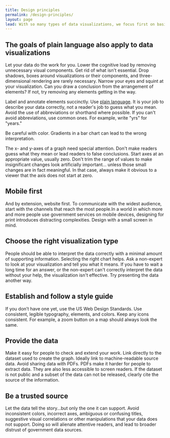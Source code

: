 ```yaml
---
title: Design principles
permalink: /design-principles/
layout: page
lead: With so many types of data visualizations, we focus first on basic principles. These universal guidelines will help  people get the most benefit from your charts, graphs, and data visualizations.
---
```


## The goals of plain language also apply to data visualizations
Let your data do the work for you. Lower the cognitive load by removing unnecessary visual components. Get rid of what isn't essential. Drop shadows, boxes around visualizations or their components, and three-dimensional rendering are rarely necessary. Narrow your eyes and squint at your visualization. Can you draw a conclusion from the arrangement of elements? If not, try removing any elements getting in the way.

Label and annotate elements succinctly. Use [plain language](http://www.plainlanguage.gov/). It is your job to describe your data correctly, not a reader's job to guess what you mean.  Avoid the use of abbreviations or shorthand where possible.  If you can't avoid abbreviations, use common ones. For example, write "yrs" for "years."

Be careful with color. Gradients in a bar chart can lead to the wrong interpretation.

The x- and y-axes of a graph need special attention. Don't make readers guess what they mean or lead readers to false conclusions. Start axes at an appropriate value, usually zero. Don't trim the range of values to make insignificant changes look artificially important... unless those small changes are in fact meaningful. In that case, always make it obvious to a viewer that the axis does not start at zero. 

## Mobile first
And by extension, website first.  To communicate with the widest audience, start with the channels that reach the most people.In a world in which more and more people use government services on mobile devices, designing for print introduces distracting complexities. Design with a small screen in mind.

## Choose the right visualization type
People should be able to interpret the data correctly with a minimal amount of supporting information.  Selecting the right chart helps. Ask a non-expert to look at your visualization and tell you what it means. If you have to wait a long time for an answer, or the non-expert can't correctly interpret the data without your help, the visualization isn't effective. Try presenting the data another way.

## Establish and follow a style guide
If you don’t have one yet, use the US Web Design Standards. Use consistent, legible typography, elements, and colors.  Keep any icons consistent. For example, a zoom button on a map should always look the same.

## Provide the data
Make it easy for people to check and extend your work. Link directly to the dataset used to create the graph. Ideally link to machine-readable source data. Avoid sharing data with PDFs. PDFs make it harder for people to extract data. They are also less accessible to screen readers. If the dataset is not public and a subset of the data can not be released, clearly cite the source of the information.    

## Be a trusted source
Let the data tell the story...but only the one it can support. Avoid inconsistent colors, incorrect axes, ambiguous or confusing titles, suggestive visual correlations or other manipulations that your data does not support. Doing so will alienate attentive readers, and lead to broader distrust of government data sources.
